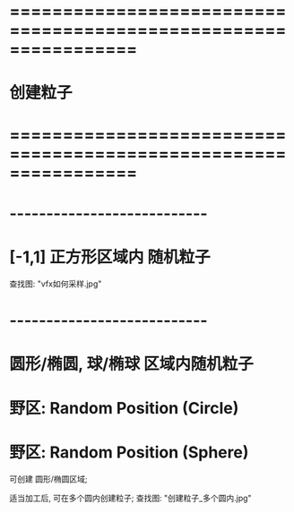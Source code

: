# ================================================================ #
#                      创建粒子
# ================================================================ #



# --------------------------- #
# [-1,1] 正方形区域内 随机粒子
查找图: "vfx如何采样.jpg"



# --------------------------- #
# 圆形/椭圆, 球/椭球 区域内随机粒子

# 野区: Random Position (Circle)
# 野区: Random Position (Sphere)

可创建 圆形/椭圆区域; 

适当加工后, 可在多个圆内创建粒子;
查找图: "创建粒子_多个圆内.jpg"











